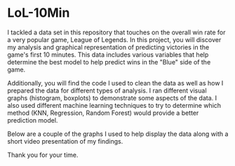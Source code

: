 # LoL-10Min

I tackled a data set in this repository that touches on the overall win rate for a very popular game, League of Legends.  In this project, you will discover my analysis and graphical representation of predicting victories in the game's first 10 minutes. This data includes various variables that help determine the best model to help predict wins in the "Blue" side of the game. 

Additionally, you will find the code I used to clean the data as well as how I prepared the data for different types of analysis. I ran different visual graphs (histogram, boxplots) to demonstrate some aspects of the data. I also used different machine learning techniques to try to determine which method (KNN, Regression, Random Forest) would provide a better prediction model.

Below are a couple of the graphs I used to help display the data along with a short video presentation of my findings.

Thank you for your time.
